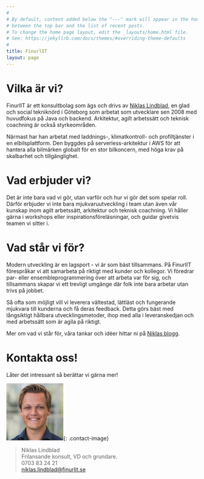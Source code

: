 ```yaml
---
#
# By default, content added below the "---" mark will appear in the home page
# between the top bar and the list of recent posts.
# To change the home page layout, edit the _layouts/home.html file.
# See: https://jekyllrb.com/docs/themes/#overriding-theme-defaults
#
title: FinurlIT
layout: page
---
```


# Vilka är vi?

FinurlIT är ett konsultbolag som ägs och drivs av [Niklas Lindblad](https://www.linkedin.com/in/niklaslindblad/), en glad och social tekniknörd i Göteborg som arbetat som utvecklare sen 2008 med huvudfokus på Java och backend. Arkitektur, agilt arbetssätt och teknisk coachning är också styrkeområden.

Närmast har han arbetat med laddnings-, klimatkontroll- och profiltjänster i en elbilsplattform. Den byggdes på serverless-arkitektur i AWS för att hantera alla bilmärken globalt för en stor bilkoncern, med höga krav på skalbarhet och tillgänglighet.

# Vad erbjuder vi?

Det är inte bara vad vi gör, utan varför och hur vi gör det som spelar roll. Därför erbjuder vi inte bara mjukvaruutveckling i team utan även vår kunskap inom agilt arbetssätt, arkitektur och teknisk coachning. Vi håller gärna i workshops eller inspirationsföreläsningar, och guidar givetvis teamen vi sitter i.

# Vad står vi för?

Modern utveckling är en lagsport - vi är som bäst tillsammans. På FinurlIT förespråkar vi att samarbeta på riktigt med kunder och kollegor. Vi föredrar par- eller ensembleprogrammering över att arbeta var för sig, och tillsammans skapar vi ett trevligt umgänge där folk inte bara arbetar utan trivs på jobbet.

Så ofta som möjligt vill vi leverera vältestad, lättläst och fungerande mjukvara till kunderna och få deras feedback. Detta görs bäst med långsiktigt hållbara utvecklingsmetoder, ihop med alla i leveranskedjan och med arbetssätt som är agila på riktigt.

Mer om vad vi står för, våra tankar och idéer hittar ni på [Niklas blogg](https://blog.niklaslindblad.com/).

# Kontakta oss!

Låter det intressant så berättar vi gärna mer!

![niklas](/assets/images/niklas.jpg){: .contact-image}

> Niklas Lindblad \
> Frilansande konsult, VD och grundare. \
> 0703 83 24 21 \
> niklas.lindblad@finurlit.se